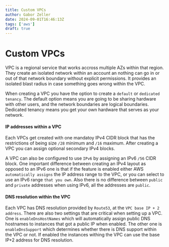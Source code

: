 ```yaml
---
title: Custom VPCs
author: Gabor Zeller
date: 2024-09-01T16:46:13Z
tags: ['aws']
draft: true
---
```


# Custom VPCs

VPC is a regional service that works accross multiple AZs within that region. They create an isolated network within an account an nothing can go in or out of that network boundary without explicit permissions. It provides an isolated blast radius in case something goes wrong within the VPC.

When creating a VPC you have the option to create a `default` or `dedicated tenancy`. The default option means you are going to be sharing hardware with other users, and the network boundaries are logical boundaries. Dedicated tenancy means you get your own hardware that serves as your network.

#### IP addresses within a VPC

Each VPCs get created with one mandatoy IPv4 CIDR block that has the restrictions of being size `/28` minimum and `/16` maximum. After creating a VPC you can assign optional secondary IPv4 blocks.

A VPC can also be configured to use `IPv6` by assigning an IPv6 `/56` CIDR block. One important difference between creating an IPv4 layout as opposed to an IPv6 one is that if the feature is enabled either AWS `automatically assigns` the IP address range to the VPC, or you can select to use an IPv6 range `that you own`. Also there is no difference between `public` and `private` addresses when using IPv6, all the addresses are `public`.

#### DNS resolution within the VPC

Each VPC has DNS resolution provided by `Route53`, at the `VPC base IP + 2 address`. There are also two settings that are critical when setting up a VPC. One is `enableDnsHostNames` which will automatically assign public DNS hostnames to instances that got a public IP when enabled. The other one is `enableDnsSupport` which determines whether there is DNS support within the VPC or not. If enabled the instances withing the VPC can use the base IP+2 address for DNS resolution.


